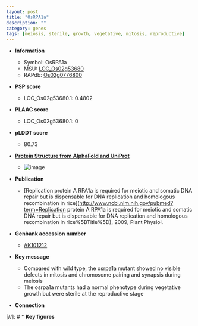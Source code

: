 ```yaml
---
layout: post
title: "OsRPA1a"
description: ""
category: genes
tags: [meiosis, sterile, growth, vegetative, mitosis, reproductive]
---
```


* **Information**  
    + Symbol: OsRPA1a  
    + MSU: [LOC_Os02g53680](http://rice.plantbiology.msu.edu/cgi-bin/ORF_infopage.cgi?orf=LOC_Os02g53680)  
    + RAPdb: [Os02g0776800](http://rapdb.dna.affrc.go.jp/viewer/gbrowse_details/irgsp1?name=Os02g0776800)  

* **PSP score**  
    + LOC_Os02g53680.1: 0.4802 

* **PLAAC score**  
    + LOC_Os02g53680.1: 0 

* **pLDDT score**
    + 80.73

* **[Protein Structure from AlphaFold and UniProt](https://www.uniprot.org/uniprotkb/Q6YZ49/entry#structure)**
    + ![image](https://ricepsp.github.io/images/Q6/AF-Q6YZ49-F1.png)

* **Publication**  
    + [Replication protein A RPA1a is required for meiotic and somatic DNA repair but is dispensable for DNA replication and homologous recombination in rice](http://www.ncbi.nlm.nih.gov/pubmed?term=Replication protein A RPA1a is required for meiotic and somatic DNA repair but is dispensable for DNA replication and homologous recombination in rice%5BTitle%5D), 2009, Plant Physiol.

* **Genbank accession number**  
    + [AK101212](http://www.ncbi.nlm.nih.gov/nuccore/AK101212)

* **Key message**  
    + Compared with wild type, the osrpa1a mutant showed no visible defects in mitosis and chromosome pairing and synapsis during meiosis
    + The osrpa1a mutants had a normal phenotype during vegetative growth but were sterile at the reproductive stage

* **Connection**  

[//]: # * **Key figures**  


